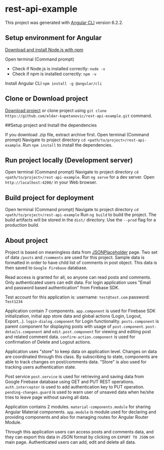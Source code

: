 # rest-api-example

This project was generated with [Angular CLI](https://github.com/angular/angular-cli) version 6.2.2.

## Setup environment for Angular

[Download and install Node.js with npm](https://nodejs.org/en/)

Open terminal (Command prompt)
- Check if Node.js is installed correctly:
`node -v`
- Check if npm is installed correctly:
`npm -v`

Install Angular CLI
`npm install -g @angular/cli`

## Clone or Download project

[Download project](https://github.com/eldar-kapetanovic/rest-api-example/archive/master.zip) 
or clone project using `git clone https://github.com/eldar-kapetanovic/rest-api-example.git` command.

##Setup project and Install the dependencies

If you download .zip file, extract archive first.
Open terminal (Command prompt)
Navigate to project directory `cd <path/to/project>/rest-api-example`.
Run `npm install` to install the dependencies.

## Run project locally (Development server)

Open terminal (Command prompt)
Navigate to project directory `cd <path/to/project>/rest-api-example`.
Run `ng serve` for a dev server. Open `http://localhost:4200/` in your Web browser.

## Build project for deployment

Open terminal (Command prompt)
Navigate to project directory `cd <path/to/project>/rest-api-example`
Run `ng build` to build the project. The build artifacts will be stored in the `dist/` directory. Use the `--prod` flag for a production build.

## About project
Project is based on meaningless data from [JSONPlaceholder](https://jsonplaceholder.typicode.com/) page. Two set of data `/posts` and `/comments` 
are used for this project. Sample data is formatted in order to have child list of comments in post object. This data is then saved to `Google
Firebase` database. 

Read access is granted for all, so anyone can read posts and comments. Only authenticated users can edit data. For login application uses 
"Email and password based authentication" from Firebase SDK. 

Test account for this application is:
username: `test@test.com`
password: `Test1234`

Application contain 7 components. `app.component` is used for Firebase SDK initialization, initial app store data and global actions (Login, Logout, 
Export...). `login-dialog.component` for Login functionality. `posts.component` is parent component for displaying posts with usage of 
`post.component`. `post-details.component` and `edit.post.component` for viewing and editing post and related comment data. 
`confirm-action.component` is used for confirmation of Delete and Logout actions.

Application uses "store" to keep data on application level. Changes on data are coordinated through this class. By subscribing to state, components
are able to track changes on post/comments data. "Store" is also used for tracking users authentication state.

Post service `post.service` is used for retrieving and saving data from Google Firebase database using GET and PUT REST operations. 
`auth.interceptor` is used to add authentication key to PUT operation. `pending-changes.guard` is used to warn user of unsaved data when he/she 
tries to leave page without saving all data.

Application contains 2 modules. `material-components.module` for sharing Angular Material components. `app.module` is module used for declaring
and providing components and also for managing routes for Angular Router Module.

Through this application users can access posts and comments data, and they can export this data in JSON format by clicking on `EXPORT TO JSON` on 
main page. Authenticated users can add, edit and delete all data.
